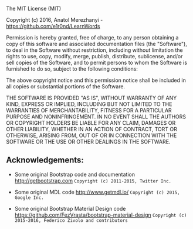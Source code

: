 The MIT License (MIT)

Copyright (c) 2016, Anatol Merezhanyi - https://github.com/e1r0nd/LearnWords

Permission is hereby granted, free of charge, to any person obtaining a copy
of this software and associated documentation files (the "Software"), to deal
in the Software without restriction, including without limitation the rights
to use, copy, modify, merge, publish, distribute, sublicense, and/or sell
copies of the Software, and to permit persons to whom the Software is
furnished to do so, subject to the following conditions:

The above copyright notice and this permission notice shall be included in all
copies or substantial portions of the Software.

THE SOFTWARE IS PROVIDED "AS IS", WITHOUT WARRANTY OF ANY KIND, EXPRESS OR
IMPLIED, INCLUDING BUT NOT LIMITED TO THE WARRANTIES OF MERCHANTABILITY,
FITNESS FOR A PARTICULAR PURPOSE AND NONINFRINGEMENT. IN NO EVENT SHALL THE
AUTHORS OR COPYRIGHT HOLDERS BE LIABLE FOR ANY CLAIM, DAMAGES OR OTHER
LIABILITY, WHETHER IN AN ACTION OF CONTRACT, TORT OR OTHERWISE, ARISING FROM,
OUT OF OR IN CONNECTION WITH THE SOFTWARE OR THE USE OR OTHER DEALINGS IN THE
SOFTWARE.


## Acknowledgements:

- Some original Bootstrap code and documentation http://getbootstrap.com
`Copyright (c) 2011-2015, Twitter Inc.`

- Some original MDL code http://www.getmdl.io/
`Copyright (c) 2015, Google Inc.`

- Some original Bootstrap Material Design code https://github.com/FezVrasta/bootstrap-material-design
`Copyright (c) 2015-2016, Federico Zivolo and contributors`
